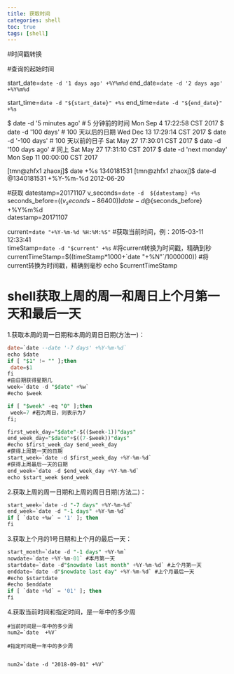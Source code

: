 ```yaml
---
title: 获取时间
categories: shell   
toc: true  
tags: [shell]
---
```






#时间戳转换


#查询的起始时间

start_date=`date -d '1 days ago' +%Y%m%d`
end_date=`date -d '2 days ago' +%Y%m%d`

start_time=`date -d "${start_date}" +%s`
end_time=`date -d "${end_date}" +%s`



$ date -d '5 minutes ago' # 5 分钟前的时间
Mon Sep  4 17:22:58 CST 2017
​$ date -d '100 days'      # 100 天以后的日期
Wed Dec 13 17:29:14 CST 2017
$ date -d '-100 days'     # 100 天以前的日子
Sat May 27 17:30:01 CST 2017
​$ date -d '100 days ago'  # 同上
Sat May 27 17:31:10 CST 2017
$ date -d 'next monday'    
Mon Sep 11 00:00:00 CST 2017


[tmn@zhfx1 zhaoxj]$ date +%s
1340181531
[tmn@zhfx1 zhaoxj]$ date-d @1340181531 +%Y-%m-%d 
2012-06-20

#获取
datestamp=20171107
v_seconds=`date -d  ${datestamp} +%s`
seconds_before=$((v_seconds-86400))
date -d @${seconds_before} +%Y%m%d  
datestamp=20171107



current=`date "+%Y-%m-%d %H:%M:%S"`     #获取当前时间，例：2015-03-11 12:33:41       
timeStamp=`date -d "$current" +%s`      #将current转换为时间戳，精确到秒
currentTimeStamp=$((timeStamp*1000+`date "+%N"`/1000000)) #将current转换为时间戳，精确到毫秒
echo ​$currentTimeStamp





# shell获取上周的周一和周日上个月第一天和最后一天



1.获取本周的周一日期和本周的周日日期(方法一)：

```sql
date=`date --date '-7 days' +%Y-%m-%d`
echo $date
if [ "$1" != "" ];then
 date=$1
fi
#由日期获得星期几
week=`date -d "$date" +%w` 
#echo $week

if [ "$week" -eq "0" ];then
 week=7 #若为周日，则表示为7
fi;

first_week_day="$date"-$(($week-1))"days"
end_week_day="$date"+$((7-$week))"days"
#echo $first_week_day $end_week_day
#获得上周第一天的日期
start_week=`date -d $first_week_day +%Y-%m-%d`
#获得上周最后一天的日期
end_week=`date -d $end_week_day +%Y-%m-%d`
echo $start_week $end_week

```

2.获取上周的周一日期和上周的周日日期(方法二)：

```sql
start_week=`date -d "-7 days" +%Y-%m-%d`
end_week=`date -d "-1 days" +%Y-%m-%d`
if [ `date +%w` = '1' ]; then
fi

```

3.获取上个月的1号日期和上个月的最后一天：

```sql
start_month=`date -d "-1 days" +%Y-%m`
nowdate=`date +%Y-%m-01` #本月第一天
startdate=`date -d"$nowdate last month" +%Y-%m-%d` #上个月第一天
enddate=`date -d"$nowdate last day" +%Y-%m-%d` #上个月最后一天
#echo $startdate
#echo $enddate 
if [ `date +%d` = '01' ]; then
fi
```

4.获取当前时间和指定时间，是一年中的多少周

```
#当前时间是一年中的多少周
num2=`date  +%V`

#指定时间是一年中的多少周


num2=`date -d "2018-09-01" +%V`

```

